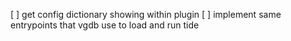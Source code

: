 [ ] get config dictionary showing within plugin
[ ] implement same entrypoints that vgdb use to load and run tide

